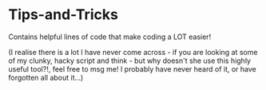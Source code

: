 # Tips-and-Tricks
Contains helpful lines of code that make coding a LOT easier!


(I realise there is a lot I have never come across - if you are looking at some of my clunky, hacky script and think - but why doesn't she use this highly useful tool?!, feel free to msg me! I probably have never heard of it, or have forgotten all about it...) 
